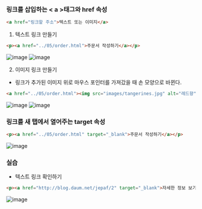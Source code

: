 ### 링크를 삽입하는 < a >태그와 href 속성

 ```html
 <a href="링크할 주소">텍스트 또는 이미지</a>
 ```

 1. 텍스트 링크 만들기
 ```html
 <p><a href="../05/order.html">주문서 작성하기</a></p>
 ```
 ![image](https://github.com/Seonghyun-Park/Web/assets/121333241/903538a5-6c94-4274-93b7-ff6744efc15a)
 ![image](https://github.com/Seonghyun-Park/Web/assets/121333241/0bef1cb1-ee3d-468e-82b9-ca69fd4502aa)

 2. 이미지 링크 만들기

 - 링크가 추가된 이미지 위로 마우스 포인터를 가져갔을 때 손 모양으로 바뀐다.
 ```html
 <a href="../05/order.html"><img src="images/tangerines.jpg" alt="레드향"></a>
 ``` 
 ![image](https://github.com/Seonghyun-Park/Web/assets/121333241/00e1e576-ebb6-4352-bb17-fb2274a5f5d2)
 ![image](https://github.com/Seonghyun-Park/Web/assets/121333241/0bef1cb1-ee3d-468e-82b9-ca69fd4502aa)

### 링크를 새 탭에서 열어주는 target 속성

 ```html
 <p><a href="../05/order.html" target="_blank">주문서 작성하기</a></p>
 ```
 ![image](https://github.com/Seonghyun-Park/Web/assets/121333241/7a0a092c-ef1d-47f6-bac6-c0a7c91fd824)

### 실습
 
 - 텍스트 링크 확인하기
 ```html
 <p><a href="http://blog.daum.net/jepaf/2" target="_blank">자세한 정보 보기</a></p>
 ```
 ![image](https://github.com/Seonghyun-Park/Web/assets/121333241/d65e861e-5318-495d-a2aa-f615982169fb)
